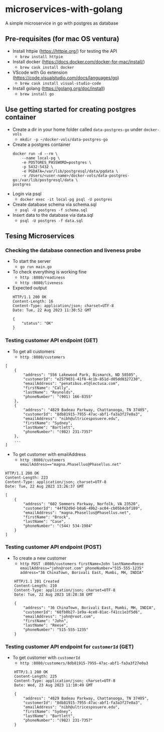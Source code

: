 # microservices-with-golang

A simple microservice in go with postgres as database

## Pre-requisites (for mac OS ventura)
- Install httpie (https://httpie.org/) for testing the API
    - `brew install httpie`
- Install docker (https://docs.docker.com/docker-for-mac/install/)
    - `brew cask install docker`
- VScode with Go extension (https://code.visualstudio.com/docs/languages/go)
    - `brew cask install visual-studio-code`
- Install golang (https://golang.org/doc/install)
    - `brew install go`


## Use getting started for creating postgres container
- Create a dir in your home folder called `data-postgres-go` under `docker-vols`
    - `mkdir -p ~/docker-vols/data-postgres-go`
- Create a postgres container
    ```shell
    docker run -d --rm \
        --name local-pg \
        -e POSTGRES_PASSWORD=postgres \
        -p 5432:5432 \
        -e PGDATA=/var/lib/postgresql/data/pgdata \
        -v /Users/<user-name>/docker-vols/data-postgres-go:/var/lib/postgresql/data \
    postgres
    ```
- Login via psql
    - `docker exec -it local-pg psql -U postgres`
- Create database schema via schema.sql
    - `psql -U postgres -f schema.sql`
- Insert data to the database via data.sql
    - `psql -U postgres -f data.sql`

## Tesing Microservices
### Checking the database connection and liveness probe
- To start the server
    - `go run main.go`
- To check everything is working fine
    - `http :8080/readiness`
    - `http :8080/liveness`
- Expected output
    ```shell
    HTTP/1.1 200 OK
    Content-Length: 16
    Content-Type: application/json; charset=UTF-8
    Date: Tue, 22 Aug 2023 11:30:52 GMT

    {
        "status": "OK"
    }
    ```
### Testing customer API endpoint (GET)
- To get all customers
    - `http :8080/customers`
```shell
[
    {
        "address": "556 Lakewood Park, Bismarck, ND 58505",
        "customerId": "e2579031-41f8-4c1b-851d-d05dd0327230",
        "emailAddress": "penatibus.et@lectusa.com",
        "firstName": "Cally",
        "lastName": "Reynolds",
        "phoneNumber": "(901) 166-8355"
    },
    {
        "address": "4829 Badeau Parkway, Chattanooga, TN 37405",
        "customerId": "8db81915-7955-47ac-abf1-fa3a3f27e0a3",
        "emailAddress": "nibh@ultricesposuere.edu",
        "firstName": "Sydney",
        "lastName": "Bartlett",
        "phoneNumber": "(982) 231-7357"
    },
    ...
]
```
- To get customer with emailAddress
    - `http :8080/customers emailAddress=="magna.Phasellus@Phasellus.net"`
```shell
HTTP/1.1 200 OK
Content-Length: 223
Content-Type: application/json; charset=UTF-8
Date: Tue, 22 Aug 2023 13:26:37 GMT

[
    {
        "address": "602 Sommers Parkway, Norfolk, VA 23520",
        "customerId": "44f82d9d-b0a6-49b2-ac04-cb05b4cbf189",
        "emailAddress": "magna.Phasellus@Phasellus.net",
        "firstName": "Brock",
        "lastName": "Case",
        "phoneNumber": "(544) 534-1984"
    }
]
```
### Testing customer API endpoint (POST)

- To create a new customer
    - `http POST :8080/customers firstName=John lastName=Reese emailAddress="john@root.com" phoneNumber="515-555-1235" address="36 ChinaTown, Borivali East, Mumbi, MH, INDIA"`
```shell
    HTTP/1.1 201 Created
    Content-Length: 210
    Content-Type: application/json; charset=UTF-8
    Date: Tue, 22 Aug 2023 18:28:38 GMT

    {
        "address": "36 ChinaTown, Borivali East, Mumbi, MH, INDIA",
        "customerId": "68fb0b27-1e9a-4ce8-81ac-f41cc1e3f5d6",
        "emailAddress": "john@root.com",
        "firstName": "John",
        "lastName": "Reese",
        "phoneNumber": "515-555-1235"
    }
```
### Testing customer API endpoint for `customerId` (GET)
- To get customer with `customerId`
    - `http :8080/customers/8db81915-7955-47ac-abf1-fa3a3f27e0a3`
```shell
    HTTP/1.1 200 OK
    Content-Length: 225
    Content-Type: application/json; charset=UTF-8
    Date: Wed, 23 Aug 2023 11:10:49 GMT

    {
        "address": "4829 Badeau Parkway, Chattanooga, TN 37405",
        "customerId": "8db81915-7955-47ac-abf1-fa3a3f27e0a3",
        "emailAddress": "nibh@ultricesposuere.edu",
        "firstName": "Sydney",
        "lastName": "Bartlett",
        "phoneNumber": "(982) 231-7357"
    }
```
